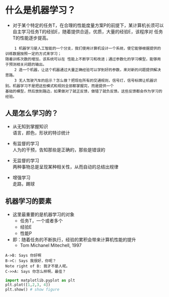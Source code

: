 # 什么是机器学习？
+ 对于某个特定的任务T，在合理的性能度量方案P的前提下，某计算机长须可以自主学习任务T的经验E，随着提供合适，优质，大量的经验E，该程序对
任务T的性能逐步提高。
```text
    1 机器学习是人工智能的一个分支，我们使用计算机设计一个系统，使它能够根据提供的训练数据按照一定的方式来学习；
随着训练次数的增加，该系统可以在 性能上不断学习和改进；通过参数化的学习模型，能够用于预测相关问题的输出。
    2 造一个机器，让这个机器通过大量正确经验可以学到好的参数，来对新的问题提供解决思路。
    3 无人驾驶汽车的启示？怎么做？把现在所有的交通规则，信号灯，信号标牌让机器识别。机器学习不是把这些模式和规则全部都掌握完，而是提供一个
基础的模型，然后放到路边，如果做对了就正反馈，做错了就负反馈。这些反馈都会作为学习的经验。
```
## 人是怎么学习的？
+ 从无知到掌握知识  
语言，颜色，形状的特诊统计

+ 有监督的学习  
人为的干预，告知那些是正确的，那些是错误的

+ 无监督的学习  
两种事物总是呈现某种相关性，从而自动的总结出规律

+ 增强学习  
走路，踢球

## 机器学习的要素
+ 这里最重要的是机器学习的对象
    - 任务T，一个或者多个
    - 经验E
    - 性能P
+ 即：随着任务的不断执行，经验的累积会带来计算机性能的提升
    - Tom Michanel Mitechell, 1997

```sequence
A->B: Says 你好啊
B->C: Says 我很好，你呢？
Note right of B: 我才不是人呢。
C->>A: Says 你怎么样啊，最佳？
```

```python {cmd=true matplotlib=true}
import matplotlib.pyplot as plt
plt.plot([1,2,3, 4])
plt.show() # show figure
```